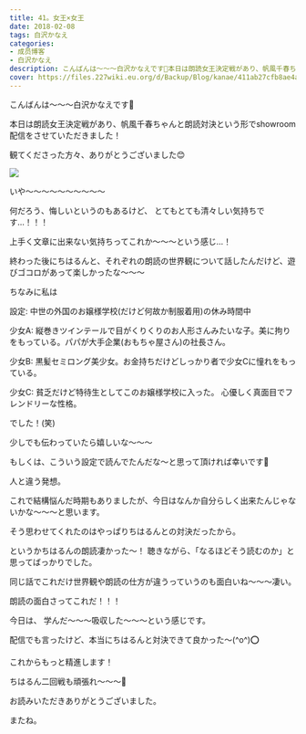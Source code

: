 ```yaml
---
title: 41。女王×女王
date: 2018-02-08
tags: 白沢かなえ
categories: 
- 成员博客
- 白沢かなえ
description: こんばんは〜〜〜白沢かなえです🌷本日は朗読女王決定戦があり、帆風千春ちゃんと朗読対決という形でshowroom配信をさせていただきました！観てくださった方々、ありがとうございま...
cover: https://files.227wiki.eu.org/d/Backup/Blog/kanae/411ab27cfb8ae4a5f31cb84e0a56a.png 
---
```







こんばんは〜〜〜白沢かなえです🌷




本日は朗読女王決定戦があり、帆風千春ちゃんと朗読対決という形でshowroom配信をさせていただきました！



観てくださった方々、ありがとうございました😊




![](https://files.227wiki.eu.org/d/Backup/Blog/kanae/411ab27cfb8ae4a5f31cb84e0a56a.png)








いや〜〜〜〜〜〜〜〜〜〜





何だろう、悔しいというのもあるけど、
とてもとても清々しい気持ちです…！！！




上手く文章に出来ない気持ちってこれか〜〜〜という感じ…！










終わった後にちはるんと、それぞれの朗読の世界観について話したんだけど、遊びゴコロがあって楽しかったな〜〜〜







ちなみに私は



設定:
中世の外国のお嬢様学校(だけど何故か制服着用)の休み時間中

少女A:
縦巻きツインテールで目がくりくりのお人形さんみたいな子。美に拘りをもっている。パパが大手企業(おもちゃ屋さん)の社長さん。

少女B:
黒髪セミロング美少女。お金持ちだけどしっかり者で少女Cに憧れをもっている。

少女C:
貧乏だけど特待生としてこのお嬢様学校に入った。
心優しく真面目でフレンドリーな性格。



でした！(笑)








少しでも伝わっていたら嬉しいな〜〜〜


もしくは、こういう設定で読んでたんだな〜と思って頂ければ幸いです🌷













人と違う発想。



これで結構悩んだ時期もありましたが、今日はなんか自分らしく出来たんじゃないかな〜〜〜と思います。



そう思わせてくれたのはやっぱりちはるんとの対決だったから。



というかちはるんの朗読凄かった〜！
聴きながら、「なるほどそう読むのか」と思ってばっかりでした。



同じ話でこれだけ世界観や朗読の仕方が違うっていうのも面白いね〜〜〜凄い。



朗読の面白さってこれだ！！！









今日は、
学んだ〜〜〜吸収した〜〜〜という感じです。





配信でも言ったけど、本当にちはるんと対決できて良かった〜(^o^)⭕️








これからもっと精進します！









ちはるん二回戦も頑張れ〜〜〜🎌














お読みいただきありがとうございました。



またね。


